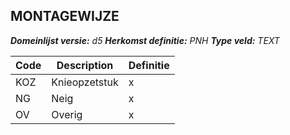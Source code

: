 ﻿## MONTAGEWIJZE

*__Domeinlijst versie:__ d5*
*__Herkomst definitie:__ PNH*
*__Type veld:__ TEXT*

|__Code__ |__Description__ |__Definitie__	|
|	---	|	---	|   ---	| 
| KOZ | Knieopzetstuk | x |
| NG | Neig | x |
| OV | Overig | x |
